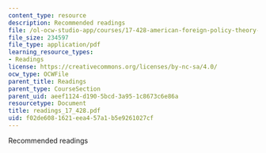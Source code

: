 ```yaml
---
content_type: resource
description: Recommended readings
file: /ol-ocw-studio-app/courses/17-428-american-foreign-policy-theory-and-method-fall-2004/f02de6081621eea457a1b5e9261027cf_readings_17_428.pdf
file_size: 234597
file_type: application/pdf
learning_resource_types:
- Readings
license: https://creativecommons.org/licenses/by-nc-sa/4.0/
ocw_type: OCWFile
parent_title: Readings
parent_type: CourseSection
parent_uid: aeef1124-d190-5bcd-3a95-1c8673c6e86a
resourcetype: Document
title: readings_17_428.pdf
uid: f02de608-1621-eea4-57a1-b5e9261027cf
---
```

Recommended readings
